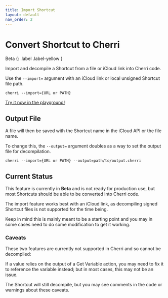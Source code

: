 ```yaml
---
title: Import Shortcut
layout: default
nav_order: 2
---
```


# Convert Shortcut to Cherri

Beta
{: .label .label-yellow }

Import and decompile a Shortcut from a file or iCloud link into Cherri code.

Use the `--import=` argument with an iCloud link or local unsigned Shortcut file path.

```console
cherri --import={URL or PATH}
```

<a 
    href="https://playground.cherrilang.org"
    target="_blank"
    class="btn btn-red">
    Try it now in the playground!
</a>

## Output File

A file will then be saved with the Shortcut name in the iCloud API or the file name.

To change this, the `--output=` argument doubles as a way to set the output file for decompilation.

```console
cherri --import={URL or PATH} --output=path/to/output.cherri
```

## Current Status

This feature is currently in **Beta** and is not ready for production use, but most Shortcuts should be able to be converted into Cherri code.

The import feature works best with an iCloud link, as decompiling signed Shortcut files is not supported for the time being.

Keep in mind this is mainly meant to be a starting point and you may in some cases need to do some modification to get it working.

### Caveats

These two features are currently not supported in Cherri and so cannot be decompiled:

If a value relies on the output of a Get Variable action, you may need to fix it to reference the variable instead; but in most cases, this may not be an issue.

The Shortcut will still decompile, but you may see comments in the code or warnings about these caveats.
